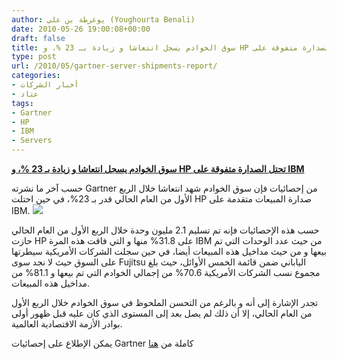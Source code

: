 ```yaml
---
author: يوغرطة بن علي (Youghourta Benali)
date: 2010-05-26 19:00:08+00:00
draft: false
title: سوق الخوادم يسجل انتعاشا و زيادة بـ 23 %، و HP تحتل الصدارة متفوقة على IBM
type: post
url: /2010/05/gartner-server-shipments-report/
categories:
- أخبار الشركات
- عتاد
tags:
- Gartner
- HP
- IBM
- Servers
---
```


[**سوق الخوادم يسجل انتعاشا و زيادة بـ 23 %، و HP تحتل الصدارة متفوقة على IBM**](https://www.it-scoop.com/2010/05/Gartner-Server-Shipments-report)


حسب آخر ما نشرته Gartner من إحصائيات فإن سوق الخوادم شهد انتعاشا خلال الربع الأول من العام الحالي قدر بـ 23%، في حين احتلت HP صدارة المبيعات متقدمة على IBM.
[![](https://www.it-scoop.com/wp-content/uploads/2010/05/Gartner-server-May2010.png)
](https://www.it-scoop.com/2010/05/Gartner-Server-Shipments-report)

حسب هذه الإحصائيات فإنه تم تسليم 2.1 مليون وحدة خلال الربع الأول من العام الحالي حازت HP على 31.8% منها و التي فاقت هذه المرة IBM من حيث عدد الوحدات التي تم بيعها و من حيث مداخيل هذه المبيعات أيضا، في حين سجلت الشركات الأمريكية سيطرتها على السوق حيث لا نجد سوى Fujitsu الياباني ضمن قائمة الخمس الأوائل، حيث بلغ مجموع نسب الشركات الأمريكية 70.6% من إجمالي الخوادم التي تم بيعها و 81.1% من مداخيل هذه المبيعات.

تجدر الإشارة إلى أنه و بالرغم من التحسن الملحوظ في سوق الخوادم خلال الربع الأول من العام الحالي، إلا أن ذلك لم يصل بعد إلى المستوى الذي كان عليه قبل ظهور أولى بوادر الأزمة الاقتصادية العالمية.

يمكن الإطلاع على إحصائيات Gartner كاملة من [هنا](http://www.gartner.com/it/page.jsp?id=1375038)
